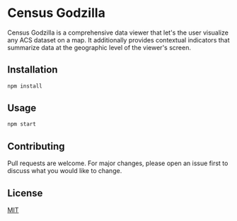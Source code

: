 # Census Godzilla

Census Godzilla is a comprehensive data viewer that let's the user visualize any ACS dataset on a map. It additionally provides contextual indicators that summarize data at the geographic level of the viewer's screen.

## Installation

```bash
npm install
```

## Usage

```bash
npm start
```

## Contributing

Pull requests are welcome. For major changes, please open an issue first to discuss what you would like to change.

## License

[MIT](https://choosealicense.com/licenses/mit/)
